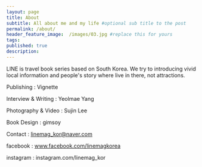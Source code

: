 ```yaml
---
layout: page
title: About
subtitle: All about me and my life #optional sub title to the post
permalink: /about/
header_feature_image:  /images/03.jpg #replace this for yours
tags:
published: true
description:
---
```


LINE is travel book series based on South Korea. We try to introducing vivid local information and people's story where live in there, not attractions.

Publishing : Vignette

Interview & Writing : Yeolmae Yang

Photography & Video : Sujin Lee

Book Design : gimsoy

Contact : linemag_kor@naver.com

facebook : www.facebook.com/linemagkorea

instagram : instagram.com/linemag_kor
